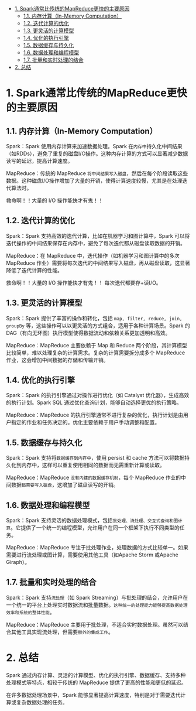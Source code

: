 <!-- TOC -->

* [1. Spark通常比传统的MapReduce更快的主要原因](#1-spark通常比传统的mapreduce更快的主要原因)
    * [1.1. 内存计算（In-Memory Computation）](#11-内存计算in-memory-computation)
    * [1.2. 迭代计算的优化](#12-迭代计算的优化)
    * [1.3. 更灵活的计算模型](#13-更灵活的计算模型)
    * [1.4. 优化的执行引擎](#14-优化的执行引擎)
    * [1.5. 数据缓存与持久化](#15-数据缓存与持久化)
    * [1.6. 数据处理和编程模型](#16-数据处理和编程模型)
    * [1.7. 批量和实时处理的结合](#17-批量和实时处理的结合)
* [2. 总结](#2-总结)

<!-- TOC -->

# 1. Spark通常比传统的MapReduce更快的主要原因

## 1.1. 内存计算（In-Memory Computation）

Spark：Spark 使用内存计算来加速数据处理。Spark 在`内存中`持久化中间结果（如RDDs），避免了重复的磁盘I/O操作。这种内存计算的方式可以显著减少数据读写的延迟，提高计算速度。

MapReduce：传统的 MapReduce `将中间结果写入磁盘`，然后在每个阶段读取这些数据。这种磁盘I/O操作增加了大量的开销，使得计算速度较慢，尤其是在处理迭代算法时。

救命啊！！大量的 I/O 操作能快才有鬼！！

## 1.2. 迭代计算的优化

Spark：Spark 支持高效的迭代计算，比如在机器学习和图计算中，Spark 可以将迭代操作的中间结果保存在内存中，避免了每次迭代都从磁盘读取数据的开销。

MapReduce：在 MapReduce 中，迭代操作（如机器学习和图计算中的多次 MapReduce 作业）需要将每次迭代的中间结果写入磁盘，再从磁盘读取，这显著降低了迭代计算的性能。

救命啊！！大量的 I/O 操作能快才有鬼！！ 每次迭代都要存+读I/O。

## 1.3. 更灵活的计算模型

Spark：Spark 提供了丰富的操作和转化，包括 `map, filter, reduce, join, groupBy` 等，这些操作可以以更灵活的方式组合，适用于各种计算场景。Spark
的 DAG（有向无环图）执行模型使得数据流动和依赖关系更加透明和高效。

MapReduce：MapReduce 主要依赖于 Map 和 Reduce 两个阶段，其计算模型比较简单，难以处理复杂的计算需求。复杂的计算需要拆分成多个
MapReduce 作业，这会增加中间数据的存储和传输开销。

## 1.4. 优化的执行引擎

Spark：Spark 的执行引擎通过对操作进行优化（如 Catalyst 优化器），生成高效的执行计划。Spark SQL 通过优化查询计划，能够自动选择更优的执行策略。

MapReduce：MapReduce 的执行引擎通常不进行复杂的优化，执行计划是由用户指定的作业和任务决定的。优化主要依赖于用户手动调整和配置。

## 1.5. 数据缓存与持久化

Spark：Spark 支持将`数据缓存到内存中`，使用 persist 和 cache 方法可以将数据持久化到内存中，这样可以重复使用相同的数据而无需重新计算或读取。

MapReduce：MapReduce `没有内建的数据缓存机制`，每个 MapReduce 作业的中间数据`都需要写入磁盘`，这增加了磁盘读写的开销。

## 1.6. 数据处理和编程模型

Spark：Spark 支持灵活的数据处理模式，包括`批处理、流处理、交互式查询和图计算`。它提供了一个统一的编程模型，允许用户在同一个框架下执行不同类型的任务。

MapReduce：MapReduce 专注于批处理作业，处理数据的方式比较单一。如果需要进行流处理或图计算，需要使用其他工具（如Apache Storm 或Apache Giraph）。

## 1.7. 批量和实时处理的结合

Spark：Spark 支持`流处理`（如 Spark Streaming）与批处理的结合，允许用户在一个统一的平台上处理实时数据流和批量数据。`这种统一的处理能力能够提高数据处理效率和系统的整体性能`。

MapReduce：MapReduce 主要用于批处理，不适合实时数据处理。虽然可以结合其他工具实现流处理，但需要`额外的集成工作`。

# 2. 总结

Spark 通过内存计算、灵活的计算模型、优化的执行引擎、数据缓存、支持多种处理模式等特点，相较于传统的 MapReduce
提供了更高的性能和更低的延迟。

在许多数据处理场景中，Spark 能够显著提高计算速度，特别是对于需要迭代计算或复杂数据处理的任务。
